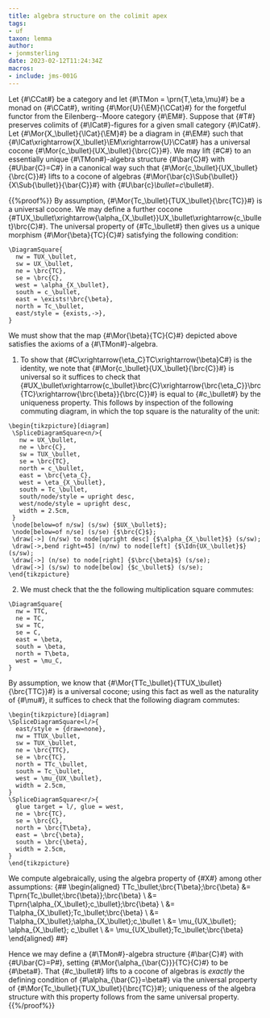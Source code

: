 ```yaml
---
title: algebra structure on the colimit apex
tags:
- uf
taxon: lemma
author:
- jonmsterling
date: 2023-02-12T11:24:34Z
macros:
- include: jms-001G
---
```


Let {#\CCat#} be a category and let {#\TMon = \prn{T,\eta,\mu}#} be a monad on {#\CCat#}, writing {#\Mor{U}{\EM}{\CCat}#} for the forgetful functor from the Eilenberg--Moore category {#\EM#}. Suppose that {#T#} preserves colimits of {#\ICat#}-figures for a given small category {#\ICat#}. Let {#\Mor{X_\bullet}{\ICat}{\EM}#} be a diagram in {#\EM#} such that {#\ICat\xrightarrow{X_\bullet}\EM\xrightarrow{U}\CCat#} has a universal cocone {#\Mor{c_\bullet}{UX_\bullet}{\brc{C}}#}. We may lift {#C#} to an essentially unique {#\TMon#}-algebra structure {#\bar{C}#} with {#U\bar{C}=C#} in a canonical way such that {#\Mor{c_\bullet}{UX_\bullet}{\brc{C}}#} lifts to a cocone of algebras {#\Mor{\bar{c}\Sub{\bullet}}{X\Sub{\bullet}}{\bar{C}}#} with {#U\bar{c}_\bullet=c_\bullet#}.

{{%proof%}}
By assumption, {#\Mor{Tc_\bullet}{TUX_\bullet}{\brc{TC}}#} is a universal cocone. We may define a further cocone {#TUX_\bullet\xrightarrow{\alpha_{X_\bullet}}UX_\bullet\xrightarrow{c_\bullet}\brc{C}#}. The universal property of {#Tc_\bullet#} then gives us a unique morphism {#\Mor{\beta}{TC}{C}#} satisfying the following condition:

```render-latex
\DiagramSquare{
  nw = TUX_\bullet,
  sw = UX_\bullet,
  ne = \brc{TC},
  se = \brc{C},
  west = \alpha_{X_\bullet},
  south = c_\bullet,
  east = \exists!\brc{\beta},
  north = Tc_\bullet,
  east/style = {exists,->},
}
```

We must show that the map {#\Mor{\beta}{TC}{C}#} depicted above satisfies the axioms of a {#\TMon#}-algebra. 

1. To show that {#C\xrightarrow{\eta_C}TC\xrightarrow{\beta}C#} is the identity, we note that {#\Mor{c_\bullet}{UX_\bullet}{\brc{C}}#} is universal so it suffices to check that {#UX_\bullet\xrightarrow{c_\bullet}\brc{C}\xrightarrow{\brc{\eta_C}}\brc{TC}\xrightarrow{\brc{\beta}}{\brc{C}}#} is equal to {#c_\bullet#} by the uniqueness property. This follows by inspection of the following commuting diagram, in which the top square is the naturality of the unit:

  ```render-latex
  \begin{tikzpicture}[diagram]
   \SpliceDiagramSquare<n/>{
     nw = UX_\bullet,
     ne = \brc{C},
     sw = TUX_\bullet,
     se = \brc{TC},
     north = c_\bullet,
     east = \brc{\eta_C},
     west = \eta_{X_\bullet},
     south = Tc_\bullet,
     south/node/style = upright desc,
     west/node/style = upright desc,
     width = 2.5cm,
   }
   \node[below=of n/sw] (s/sw) {$UX_\bullet$};
   \node[below=of n/se] (s/se) {$\brc{C}$};
   \draw[->] (n/sw) to node[upright desc] {$\alpha_{X_\bullet}$} (s/sw);
   \draw[->,bend right=45] (n/nw) to node[left] {$\Idn{UX_\bullet}$} (s/sw);
   \draw[->] (n/se) to node[right] {$\brc{\beta}$} (s/se);
   \draw[->] (s/sw) to node[below] {$c_\bullet$} (s/se);
  \end{tikzpicture}
  ```
  
2. We must check that the the following multiplication square commutes:
  ```render-latex
  \DiagramSquare{
    nw = TTC,
    ne = TC,
    sw = TC,
    se = C,
    east = \beta,
    south = \beta,
    north = T\beta,
    west = \mu_C,
  }
  ```

   By assumption, we know that {#\Mor{TTc_\bullet}{TTUX_\bullet}{\brc{TTC}}#} is a universal cocone; using this fact as well as the naturality of {#\mu#}, it suffices to check that the following diagram commutes:
  ```render-latex
  \begin{tikzpicture}[diagram]
  \SpliceDiagramSquare<l/>{
    east/style = {draw=none},
    nw = TTUX_\bullet,
    sw = TUX_\bullet,
    ne = \brc{TTC},
    se = \brc{TC},
    north = TTc_\bullet,
    south = Tc_\bullet,
    west = \mu_{UX_\bullet},
    width = 2.5cm,
  }
  \SpliceDiagramSquare<r/>{
    glue target = l/, glue = west,
    ne = \brc{TC},
    se = \brc{C},
    north = \brc{T\beta},
    east = \brc{\beta},
    south = \brc{\beta},
    width = 2.5cm,
  }
  \end{tikzpicture}
  ```

  We compute algebraically, using the algebra property of {#X#} among other assumptions:
  {##
  \begin{aligned}
    TTc_\bullet;\brc{T\beta};\brc{\beta} 
    &= 
    T\prn{Tc_\bullet;\brc{\beta}};\brc{\beta}
    \\
    &= 
    T\prn{\alpha_{X_\bullet};c_\bullet};\brc{\beta}
    \\
    &=
    T\alpha_{X_\bullet};Tc_\bullet;\brc{\beta}
    \\
    &= 
    T\alpha_{X_\bullet};\alpha_{X_\bullet};c_\bullet
    \\
    &=
    \mu_{UX_\bullet};
    \alpha_{X_\bullet};
    c_\bullet
    \\
    &=
    \mu_{UX_\bullet};Tc_\bullet;\brc{\beta}
  \end{aligned}
  ##}

Hence we may define a {#\TMon#}-algebra structure {#\bar{C}#} with {#U\bar{C}=P#}, setting {#\Mor{\alpha_{\bar{C}}}{TC}{C}#} to be {#\beta#}. That {#c_\bullet#} lifts to a cocone of algebras is *exactly* the defining condition of {#\alpha_{\bar{C}}=\beta#} via the universal property of {#\Mor{Tc_\bullet}{TUX_\bullet}{\brc{TC}}#}; uniqueness of the algebra structure with this property follows from the same universal property.
{{%/proof%}}
